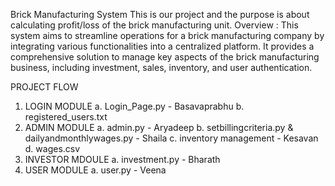 Brick Manufacturing System
This is our project and the purpose is about calculating profit/loss of the brick manufacturing unit.
Overview : This system aims to streamline operations for a brick manufacturing company by integrating various functionalities into a centralized platform. 
It provides a comprehensive solution to manage key aspects of the brick manufacturing business, including investment, sales, inventory, and user authentication. 

PROJECT FLOW
1. LOGIN MODULE
   a. Login_Page.py - Basavaprabhu
   b. registered_users.txt
2. ADMIN MODULE
   a. admin.py - Aryadeep
   b. setbillingcriteria.py & dailyandmonthlywages.py - Shaila
   c. inventory management - Kesavan  
   d. wages.csv
3. INVESTOR MDOULE
   a. investment.py - Bharath
4. USER MODULE
   a. user.py - Veena


